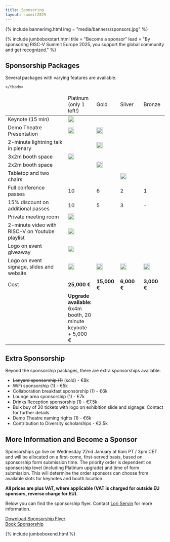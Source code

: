 ```yaml
---
title: Sponsoring
layout: summit2025
---
```


{% include bannerimg.html
    img = "media/banners/sponsors.jpg"
%}

{% include jumboboxstart.html
    title = "Become a sponsor"
    lead = "By sponsoring RISC-V Summit Europe 2025, you support the global community and get recognized."
%}

## Sponsorship Packages

Several packages with varying features are available.

<table class="sponsor-table">
    <thead>
        <tr>
            <td style="width: 40%"></td>
            <td style="width: 15%" class="sponsor-platinum">Platinum <br/>(only 1 left!)</td>
            <td style="width: 15%" class="sponsor-gold">Gold</td>
            <td style="width: 15%" class="sponsor-silver">Silver</td>
            <td style="width: 15%" class="sponsor-bronze">Bronze</td>
        </tr>
    </thead>
    <tbody>
        <tr>
            <td>Keynote (15 min)</td>
            <td class="sponsor-platinum"><img src="/assets/icons/check-circle-fill-green.svg" height="20" alt="yes"></td>
            <td class="sponsor-gold"></td>
            <td class="sponsor-silver"></td>
            <td class="sponsor-bronze"></td>
        </tr>
        <tr>
            <td>Demo Theatre Presentation</td>
            <td class="sponsor-platinum"><img src="/assets/icons/check-circle-fill-green.svg" height="20" alt="yes"></td>
            <td class="sponsor-gold"><img src="/assets/icons/check-circle-fill-green.svg" height="20" alt="yes"></td>
            <td class="sponsor-silver"></td>
            <td class="sponsor-bronze"></td>
        </tr>
        <tr>
            <td>2-minute lightning talk in plenary</td>
            <td class="sponsor-platinum"></td>
            <td class="sponsor-gold"><img src="/assets/icons/check-circle-fill-green.svg" height="20" alt="yes"></td>
            <td class="sponsor-silver"></td>
            <td class="sponsor-bronze"></td>
        </tr>
        <tr>
            <td>3x2m booth space</td>
            <td class="sponsor-platinum"><img src="/assets/icons/check-circle-fill-green.svg" height="20" alt="yes"></td>
            <td class="sponsor-gold"></td>
            <td class="sponsor-silver"></td>
            <td class="sponsor-bronze"></td>
        </tr>
        <tr>
            <td>2x2m booth space</td>
            <td class="sponsor-platinum"></td>
            <td class="sponsor-gold"><img src="/assets/icons/check-circle-fill-green.svg" height="20" alt="yes"></td>
            <td class="sponsor-silver"></td>
            <td class="sponsor-bronze"></td>
        </tr>
        <tr>
            <td>Tabletop and two chairs</td>
            <td class="sponsor-platinum"></td>
            <td class="sponsor-gold"></td>
            <td class="sponsor-silver"><img src="/assets/icons/check-circle-fill-green.svg" height="20" alt="yes"></td>
            <td class="sponsor-bronze"></td>
        </tr>
        <tr>
            <td>Full conference passes</td>
            <td class="sponsor-platinum">10</td>
            <td class="sponsor-gold">6</td>
            <td class="sponsor-silver">2</td>
            <td class="sponsor-bronze">1</td>
        </tr>
        <tr>
            <td>15% discount on additional passes</td>
            <td class="sponsor-platinum">10</td>
            <td class="sponsor-gold">5</td>
            <td class="sponsor-silver">3</td>
            <td class="sponsor-bronze">-</td>
        </tr>
        <tr>
            <td>Private meeting room</td>
            <td class="sponsor-platinum"><img src="/assets/icons/check-circle-fill-green.svg" height="20" alt="yes"></td>
            <td class="sponsor-gold"></td>
            <td class="sponsor-silver"></td>
            <td class="sponsor-bronze"></td>
        </tr>
        <tr>
            <td>2-minute video with RISC-V on Youtube playlist</td>
            <td class="sponsor-platinum"><img src="/assets/icons/check-circle-fill-green.svg" height="20" alt="yes"></td>
            <td class="sponsor-gold"></td>
            <td class="sponsor-silver"></td>
            <td class="sponsor-bronze"></td>
        </tr>
        <tr>
            <td>Logo on event giveaway</td>
            <td class="sponsor-platinum"><img src="/assets/icons/check-circle-fill-green.svg" height="20" alt="yes"></td>
            <td class="sponsor-gold"></td>
            <td class="sponsor-silver"></td>
            <td class="sponsor-bronze"></td>
        </tr>
        <tr>
            <td>Logo on event signage, slides and website</td>
            <td class="sponsor-platinum"><img src="/assets/icons/check-circle-fill-green.svg" height="20" alt="yes"></td>
            <td class="sponsor-gold"><img src="/assets/icons/check-circle-fill-green.svg" height="20" alt="yes"></td>
            <td class="sponsor-silver"><img src="/assets/icons/check-circle-fill-green.svg" height="20" alt="yes"></td>
            <td class="sponsor-bronze"><img src="/assets/icons/check-circle-fill-green.svg" height="20" alt="yes"></td>
        </tr>
        <tr>
            <td>Cost</td>
            <td class="sponsor-platinum"><strong>25,000 €</strong></td>
            <td class="sponsor-gold"><strong>15,000 €</strong></td>
            <td class="sponsor-silver"><strong>6,000 €</strong></td>
            <td class="sponsor-bronze"><strong>3,000 €</strong></td>
        </tr>
        <tr>
            <td></td>
            <td class="sponsor-platinum"><strong>Upgrade available:</strong><br>6x4m booth, 20 minute keynote<br>+ 5,000 €</td>
            <td></td>
            <td></td>
            <td></td>
        </tr>

    </tbody>
</table>

## Extra Sponsorship

Beyond the sponsorship packages, there are extra sponsorships available:

- ~~Lanyard sponsorship (1)~~ (sold) - €8k
- WiFi sponsorship (1) - €5k
- Collaboration breakfast sponsorship (1) - €6k
- Lounge area sponsorship (1) - €7k
- Drinks Reception sponsorship (1) - €7.5k
- Bulk buy of 20 tickets with logo on exhibition slide and signage: Contact for further details
- Demo Theatre naming rights (1) - €6k
- Contribution to Diversity scholarships - €2.5k

## More Information and Become a Sponsor

Sponsorships go live on Wednesday 22nd January at 6am PT / 3pm CET and will be allocated on a first-come, first-served basis, based on sponsorship form submission time. The priority order is dependent on sponsorship level (including Platinum upgrade) and time of form submission. This will determine the order sponsors can choose from available slots for keynotes and booth location.

**All prices are plus VAT,  where applicable (VAT is charged for outside EU sponsors, reverse charge for EU).**

Below you can find the sponsorship flyer. Contact [Lori Servin](mailto:lori@riscv.org) for more information.

<div class="container">
    <div class="row">
        <div class="col-lg-6 my-2 d-flex justify-content-center align-items-center">
            <a href="media/RISC-V Summit Europe Sponsorship 2025 Jan 23rd.pdf" role="button" class="btn btn-lg" style="background-color: var(--riscv-y); border-color: var(--riscv-y);">Download Sponsorship Flyer</a>
        </div>
        <div class="col-lg-6 my-2 d-flex justify-content-center">
            <a href="https://esos.kitsecure.org/app85.cshtml?aat=324f2f6b336a624e364632456c304b736a6158666a5379466c566a6539416f564d6538386c586e38564a413d" role="button" class="btn btn-lg" style="background-color: var(--riscv-y); border-color: var(--riscv-y);">Book Sponsorship</a>
        </div>
    </div>
</div>

{% include jumboboxend.html %}
